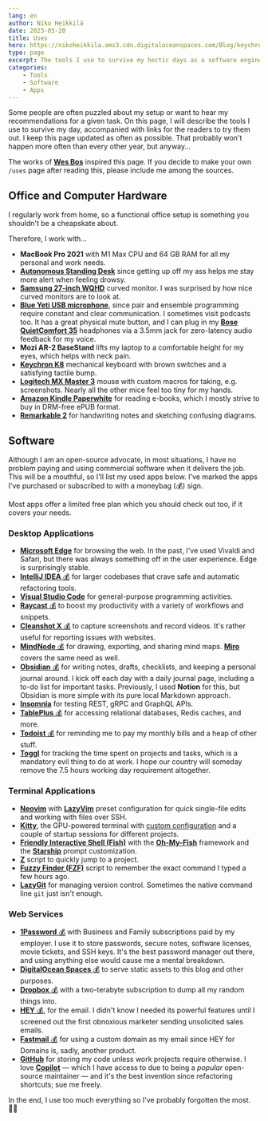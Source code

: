 ```yaml
---
lang: en
author: Niko Heikkilä
date: 2023-05-20
title: Uses
hero: https://nikoheikkila.ams3.cdn.digitaloceanspaces.com/Blog/keychron.jpg
type: page
excerpt: The tools I use to survive my hectic days as a software engineer.
categories:
    - Tools
    - Software
    - Apps
---
```


Some people are often puzzled about my setup or want to hear my recommendations for a given task. On this page, I will describe the tools I use to survive my day, accompanied with links for the readers to try them out. I keep this page updated as often as possible. That probably won't happen more often than every other year, but anyway...

The works of [**Wes Bos**](https://wesbos.com/uses/) inspired this page. If you decide to make your own `/uses` page after reading this, please include me among the sources.

## Office and Computer Hardware

I regularly work from home, so a functional office setup is something you shouldn't be a cheapskate about.

Therefore, I work with...

-   **MacBook Pro 2021** with M1 Max CPU and 64 GB RAM for all my personal and work needs.
-   [**Autonomous Standing Desk**](https://www.autonomous.ai/standing-desks/smartdesk-2-home) since getting up off my ass helps me stay more alert when feeling drowsy.
-   [**Samsung 27-inch WQHD**](https://www.samsung.com/fi/monitors/gaming/wqhd-curved-monitor-27-inch-lc27jg50qquxen/) curved monitor. I was surprised by how nice curved monitors are to look at.
-   [**Blue Yeti USB microphone**](https://www.bluemic.com/en-us/products/yeti/), since pair and ensemble programming require constant and clear communication. I sometimes visit podcasts too. It has a great physical mute button, and I can plug in my [**Bose QuietComfort 35**](https://www.bose.fi/fi_fi/products/headphones/over_ear_headphones/quietcomfort-35-wireless-ii.html) headphones via a 3.5mm jack for zero-latency audio feedback for my voice.
-   **Mozi AR-2 BaseStand** lifts my laptop to a comfortable height for my eyes, which helps with neck pain.
-   [**Keychron K8**](https://www.keychron.com/pages/keychron-k8-wireless-mechanical-keyboard) mechanical keyboard with brown switches and a satisfying tactile bump.
-   [**Logitech MX Master 3**](https://www.logitech.com/en-us/products/mice/mx-master-3.910-005620.html) mouse with custom macros for taking, e.g. screenshots. Nearly all the other mice feel too tiny for my hands.
-   [**Amazon Kindle Paperwhite**](https://www.amazon.com/kindle/) for reading e-books, which I mostly strive to buy in DRM-free ePUB format.
-   [**Remarkable 2**](https://remarkable.com/) for handwriting notes and sketching confusing diagrams.

## Software

Although I am an open-source advocate, in most situations, I have no problem paying and using commercial software when it delivers the job. This will be a mouthful, so I'll list my used apps below. I've marked the apps I've purchased or subscribed to with a moneybag (💰) sign.

Most apps offer a limited free plan which you should check out too, if it covers your needs.

### Desktop Applications

-   [**Microsoft Edge**](https://www.microsoft.com/en-us/edge) for browsing the web. In the past, I've used Vivaldi and Safari, but there was always something off in the user experience. Edge is surprisingly stable.
-   [**IntelliJ IDEA** 💰](https://www.jetbrains.com/idea/) for larger codebases that crave safe and automatic refactoring tools.
-   [**Visual Studio Code**](https://code.visualstudio.com/) for general-purpose programming activities.
-   [**Raycast** 💰](https://www.raycast.com/) to boost my productivity with a variety of workflows and snippets.
-   [**Cleanshot X** 💰](https://cleanshot.com/) to capture screenshots and record videos. It's rather useful for reporting issues with websites.
-   [**MindNode** 💰](https://mindnode.com) for drawing, exporting, and sharing mind maps. [**Miro**](https://miro.com/) covers the same need as well.
-   [**Obsidian** 💰](https://obsidian.md) for writing notes, drafts, checklists, and keeping a personal journal around. I kick off each day with a daily journal page, including a to-do list for important tasks. Previously, I used **Notion** for this, but Obsidian is more simple with its pure local Markdown approach.
-   [**Insomnia**](https://insomnia.rest/) for testing REST, gRPC and GraphQL APIs.
-   [**TablePlus** 💰](https://tableplus.io) for accessing relational databases, Redis caches, and more.
-   [**Todoist** 💰](https://todoist.com) for reminding me to pay my monthly bills and a heap of other stuff.
-   [**Toggl**](https://toggl.com) for tracking the time spent on projects and tasks, which is a mandatory evil thing to do at work. I hope our country will someday remove the 7.5 hours working day requirement altogether.

### Terminal Applications

-   [**Neovim**](https://neovim.io/) with [**LazyVim**](https://www.lazyvim.org/) preset configuration for quick single-file edits and working with files over SSH.
-   [**Kitty**](https://sw.kovidgoyal.net/kitty/), the GPU-powered terminal with [custom configuration](https://github.com/nikoheikkila/kitty) and a couple of startup sessions for different projects.
-   [**Friendly Interactive Shell (Fish)**](https://fishshell.com/) with the [**Oh-My-Fish**](https://github.com/oh-my-fish/oh-my-fish) framework and the [**Starship**](https://starship.rs/) prompt customization.
-   [**Z**](https://github.com/rupa/z/) script to quickly jump to a project.
-   [**Fuzzy Finder (FZF)**](https://github.com/junegunn/fzf) script to remember the exact command I typed a few hours ago.
-   [**LazyGit**](https://github.com/jesseduffield/lazygit/) for managing version control. Sometimes the native command line `git` just isn't enough.

### Web Services

-   [**1Password** 💰](https://1password.com) with Business and Family subscriptions paid by my employer. I use it to store passwords, secure notes, software licenses, movie tickets, and SSH keys. It's the best password manager out there, and using anything else would cause me a mental breakdown.
-   [**DigitalOcean Spaces** 💰](https://www.digitalocean.com/products/spaces) to serve static assets to this blog and other purposes.
-   [**Dropbox** 💰](https://www.dropbox.com) with a two-terabyte subscription to dump all my random things into.
-   [**HEY** 💰](https://www.hey.com/), for the email. I didn't know I needed its powerful features until I screened out the first obnoxious marketer sending unsolicited sales emails.
-   [**Fastmail** 💰](https://fastmail.com/) for using a custom domain as my email since HEY for Domains is, sadly, another product.
-   [**GitHub**](https://github.com/) for storing my code unless work projects require otherwise. I love [**Copilot**](https://github.com/features/copilot) — which I have access to due to being a _popular_ open-source maintainer — and it's the best invention since refactoring shortcuts; sue me freely.

In the end, I use too much everything so I've probably forgotten the most. 🤷‍♂️
